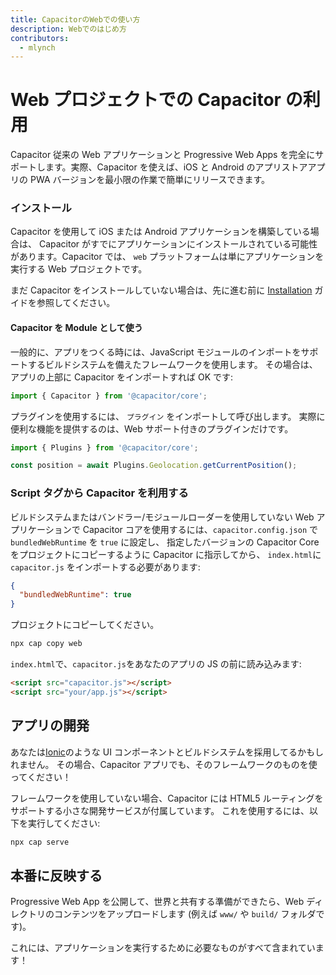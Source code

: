 ```yaml
---
title: CapacitorのWebでの使い方
description: Webでのはじめ方
contributors:
  - mlynch
---
```


# Web プロジェクトでの Capacitor の利用

Capacitor 従来の Web アプリケーションと Progressive Web Apps を完全にサポートします。実際、Capacitor を使えば、iOS と Android のアプリストアアプリの PWA バージョンを最小限の作業で簡単にリリースできます。

### インストール

Capacitor を使用して iOS または Android アプリケーションを構築している場合は、 Capacitor がすでにアプリケーションにインストールされている可能性があります。Capacitor では、 `web` プラットフォームは単にアプリケーションを実行する Web プロジェクトです。

まだ Capacitor をインストールしていない場合は、先に進む前に [Installation](/docs/getting-started/) ガイドを参照してください。

#### Capacitor を Module として使う

一般的に、アプリをつくる時には、JavaScript モジュールのインポートをサポートするビルドシステムを備えたフレームワークを使用します。
その場合は、アプリの上部に Capacitor をインポートすれば OK です:

```typescript
import { Capacitor } from '@capacitor/core';
```

プラグインを使用するには、 `プラグイン` をインポートして呼び出します。
実際に便利な機能を提供するのは、Web サポート付きのプラグインだけです。

```typescript
import { Plugins } from '@capacitor/core';

const position = await Plugins.Geolocation.getCurrentPosition();
```

### Script タグから Capacitor を利用する

ビルドシステムまたはバンドラー/モジュールローダーを使用していない
Web アプリケーションで Capacitor コアを使用するには、`capacitor.config.json` で `bundledWebRuntime` を `true` に設定し、
指定したバージョンの Capacitor Core をプロジェクトにコピーするように Capacitor に指示してから、
`index.html`に`capacitor.js` をインポートする必要があります:

```json
{
  "bundledWebRuntime": true
}
```

プロジェクトにコピーしてください。

```bash
npx cap copy web
```

`index.html`で、`capacitor.js`をあなたのアプリの JS の前に読み込みます:

```html
<script src="capacitor.js"></script>
<script src="your/app.js"></script>
```

## アプリの開発

あなたは[Ionic](https://ionicframework.com/)のような UI コンポーネントとビルドシステムを採用してるかもしれません。
その場合、Capacitor アプリでも、そのフレームワークのものを使ってください！

フレームワークを使用していない場合、Capacitor には HTML5 ルーティングをサポートする小さな開発サービスが付属しています。
これを使用するには、以下を実行してください:

```bash
npx cap serve
```

## 本番に反映する

Progressive Web App を公開して、世界と共有する準備ができたら、Web ディレクトリのコンテンツをアップロードします
(例えば `www/` や `build/` フォルダです)。

これには、アプリケーションを実行するために必要なものがすべて含まれています！
